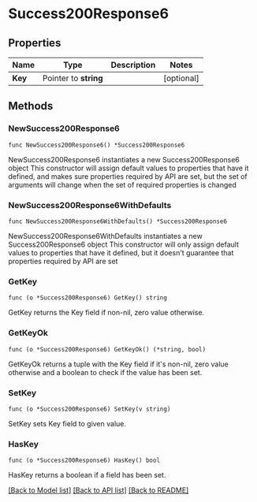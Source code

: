 # Success200Response6

## Properties

Name | Type | Description | Notes
------------ | ------------- | ------------- | -------------
**Key** | Pointer to **string** |  | [optional] 

## Methods

### NewSuccess200Response6

`func NewSuccess200Response6() *Success200Response6`

NewSuccess200Response6 instantiates a new Success200Response6 object
This constructor will assign default values to properties that have it defined,
and makes sure properties required by API are set, but the set of arguments
will change when the set of required properties is changed

### NewSuccess200Response6WithDefaults

`func NewSuccess200Response6WithDefaults() *Success200Response6`

NewSuccess200Response6WithDefaults instantiates a new Success200Response6 object
This constructor will only assign default values to properties that have it defined,
but it doesn't guarantee that properties required by API are set

### GetKey

`func (o *Success200Response6) GetKey() string`

GetKey returns the Key field if non-nil, zero value otherwise.

### GetKeyOk

`func (o *Success200Response6) GetKeyOk() (*string, bool)`

GetKeyOk returns a tuple with the Key field if it's non-nil, zero value otherwise
and a boolean to check if the value has been set.

### SetKey

`func (o *Success200Response6) SetKey(v string)`

SetKey sets Key field to given value.

### HasKey

`func (o *Success200Response6) HasKey() bool`

HasKey returns a boolean if a field has been set.


[[Back to Model list]](../README.md#documentation-for-models) [[Back to API list]](../README.md#documentation-for-api-endpoints) [[Back to README]](../README.md)


